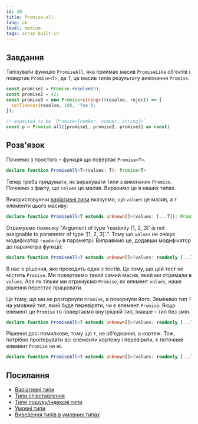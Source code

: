 ```yaml
---
id: 20
title: Promise.all
lang: uk
level: medium
tags: array built-in
---
```


## Завдання

Типізувати функцію `PromiseAll`, яка приймає масив `PromiseLike` об'єктів і повертає `Promise<T>`, де `T`, це масив типів результату виконання `Promise`.

```typescript
const promise1 = Promise.resolve(3);
const promise2 = 42;
const promise3 = new Promise<string>((resolve, reject) => {
  setTimeout(resolve, 100, 'foo');
});

// expected to be `Promise<[number, number, string]>`
const p = Promise.all([promise1, promise2, promise3] as const)
```

## Розв'язок

Почнемо з простого – функція що повертає `Promise<T>`.

```typescript
declare function PromiseAll<T>(values: T): Promise<T>
```

Тепер треба придумати, як вирахувати типи з виконаних `Promise`.
Почнемо з факту, що `values` це масив.
Виразимо це в наших типах.

Використовуючи [варіативні типи](https://www.typescriptlang.org/docs/handbook/release-notes/typescript-4-0.html#variadic-tuple-types) вказуємо, що `values` це масив, а `T` елементи цього масиву:

```typescript
declare function PromiseAll<T extends unknown[]>(values: [...T]): Promise<T>
```

Отримуємо помилку “Argument of type ‘readonly [1, 2, 3]’ is not assignable to parameter of type ‘[1, 2, 3]’.“.
Тому що `values` не очікує модифікатор `readonly` в параметрі.
Виправимо це, додавши модифікатор до параметра функції:

```typescript
declare function PromiseAll<T extends unknown[]>(values: readonly [...T]): Promise<T>
```

В нас є рішення, яке проходить один з тестів.
Це тому, що цей тест не містить `Promise`.
Ми повертаємо такий самий масив, який ми отримали в `values`.
Але як тільки ми отримуємо `Promise`, як елемент `values`, наше рішення перестає працювати.

Це тому, що ми не розгорнули `Promise`, а повернули його.
Замінимо тип `T` на умовний тип, який буде перевіряти, чи є елемент `Promise`.
Якщо елемент це `Promise` то повертаємо внутрішній тип, інакше – тип без змін.

```typescript
declare function PromiseAll<T extends unknown[]>(values: readonly [...T]): Promise<T extends Promise<infer R> ? R : T>
```

Рішення досі помилкове, тому що `T`, не об'єднання, а кортеж.
Тож, потрібно проітерувати всі елементи кортежу і перевірити, є поточний елемент `Promise` чи ні.

```typescript
declare function PromiseAll<T extends unknown[]>(values: readonly [...T]): Promise<{ [P in keyof T]: T[P] extends Promise<infer R> ? R : T[P] }>
```

## Посилання

- [Варіативні типи](https://www.typescriptlang.org/docs/handbook/release-notes/typescript-4-0.html#variadic-tuple-types)
- [Типи співставлення](https://www.typescriptlang.org/docs/handbook/2/mapped-types.html)
- [Типи пошуку/індексні типи](https://www.typescriptlang.org/docs/handbook/2/indexed-access-types.html)
- [Умовні типи](https://www.typescriptlang.org/docs/handbook/2/conditional-types.html)
- [Виведення типів в умовних типах](https://www.typescriptlang.org/docs/handbook/2/conditional-types.html#inferring-within-conditional-types)
